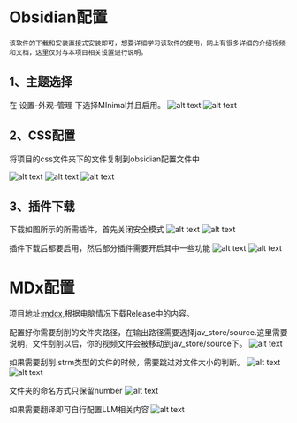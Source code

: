 # Obsidian配置
    该软件的下载和安装直接式安装即可，想要详细学习该软件的使用，网上有很多详细的介绍视频和文档，这里仅对与本项目相关设置进行说明。

## 1、主题选择

在 设置-外观-管理 下选择MInimal并且启用。
![alt text](picture/image-7.png)
![alt text](picture/image-9.png)

## 2、CSS配置

将项目的css文件夹下的文件复制到obsidian配置文件中

![alt text](picture/image-8.png)
![alt text](picture/image.png)
![alt text](picture/image-1.png)

## 3、插件下载

下载如图所示的所需插件，首先关闭安全模式
![alt text](picture/image-2.png)
![alt text](picture/image-4.png)

插件下载后都要启用，然后部分插件需要开启其中一些功能
![alt text](picture/image-5.png)
![alt text](picture/image-6.png)


# MDx配置

项目地址:[mdcx](https://github.com/sqzw-x/mdcx/releases),根据电脑情况下载Release中的内容。

配置好你需要刮削的文件夹路径，在输出路径需要选择jav_store/source.这里需要说明，文件刮削以后，你的视频文件会被移动到jav_store/source下。
![alt text](picture/image-10.png)

如果需要刮削.strm类型的文件的时候，需要跳过对文件大小的判断。
![alt text](picture/image-12.png)
![alt text](picture/image-11.png)

文件夹的命名方式只保留number
![alt text](picture/image-13.png)

如果需要翻译即可自行配置LLM相关内容
![alt text](picture/image-14.png)